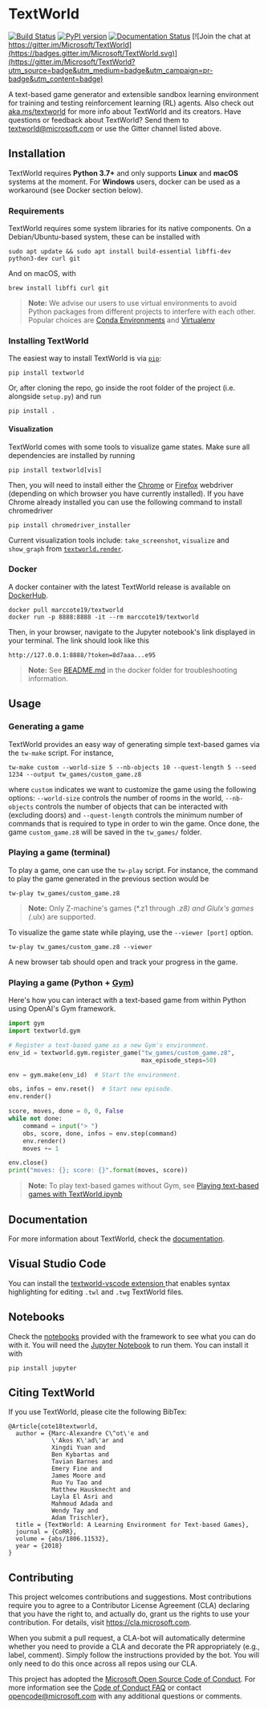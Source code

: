 # TextWorld

[![Build Status](https://dev.azure.com/maluuba/TextWorld/_apis/build/status/microsoft.TextWorld?branchName=master)](https://dev.azure.com/maluuba/TextWorld/_build/latest?definitionId=180&branchName=master) [![PyPI version](https://badge.fury.io/py/textworld.svg)](https://badge.fury.io/py/textworld) [![Documentation Status](https://readthedocs.org/projects/textworld/badge/?version=latest)](https://textworld.readthedocs.io/en/stable/?badge=stable) [![Join the chat at https://gitter.im/Microsoft/TextWorld](https://badges.gitter.im/Microsoft/TextWorld.svg)](https://gitter.im/Microsoft/TextWorld?utm_source=badge&utm_medium=badge&utm_campaign=pr-badge&utm_content=badge)

A text-based game generator and extensible sandbox learning environment for training and testing reinforcement learning (RL) agents. Also check out [aka.ms/textworld](https://aka.ms/textworld/) for more info about TextWorld and its creators. Have questions or feedback about TextWorld? Send them to textworld@microsoft.com or use the Gitter channel listed above.

## Installation

TextWorld requires __Python 3.7+__ and only supports __Linux__ and __macOS__ systems at the moment. For __Windows__ users, docker can be used as a workaround (see Docker section below).

### Requirements

TextWorld requires some system libraries for its native components.
On a Debian/Ubuntu-based system, these can be installed with

    sudo apt update && sudo apt install build-essential libffi-dev python3-dev curl git

And on macOS, with

    brew install libffi curl git

> **Note:** We advise our users to use virtual environments to avoid Python packages from different projects to interfere with each other. Popular choices are [Conda Environments](https://conda.io/projects/conda/en/latest/user-guide/tasks/manage-environments.html) and [Virtualenv](https://virtualenv.pypa.io/en/stable/)

### Installing TextWorld

The easiest way to install TextWorld is via [`pip`](https://pypi.org/):

    pip install textworld

Or, after cloning the repo, go inside the root folder of the project (i.e. alongside `setup.py`) and run

    pip install .

#### Visualization

TextWorld comes with some tools to visualize game states. Make sure all dependencies are installed by running

    pip install textworld[vis]

Then, you will need to install either the [Chrome](https://sites.google.com/a/chromium.org/chromedriver/) or [Firefox](https://github.com/mozilla/geckodriver) webdriver (depending on which browser you have currently installed).
If you have Chrome already installed you can use the following command to install chromedriver

    pip install chromedriver_installer

Current visualization tools include: `take_screenshot`, `visualize` and `show_graph` from [`textworld.render`](https://textworld.readthedocs.io/en/latest/textworld.render.html).

### Docker

A docker container with the latest TextWorld release is available on [DockerHub](https://hub.docker.com/).

    docker pull marccote19/textworld
    docker run -p 8888:8888 -it --rm marccote19/textworld

Then, in your browser, navigate to the Jupyter notebook's link displayed in your terminal. The link should look like this

    http://127.0.0.1:8888/?token=8d7aaa...e95

> **Note:** See [README.md](docker/README.md) in the docker folder for troubleshooting information.

## Usage

### Generating a game

TextWorld provides an easy way of generating simple text-based games via the `tw-make` script. For instance,

    tw-make custom --world-size 5 --nb-objects 10 --quest-length 5 --seed 1234 --output tw_games/custom_game.z8

where `custom` indicates we want to customize the game using the following options: `--world-size` controls the number of rooms in the world, `--nb-objects` controls the number of objects that can be interacted with (excluding doors) and `--quest-length` controls the minimum number of commands that is required to type in order to win the game. Once done, the game `custom_game.z8` will be saved in the `tw_games/` folder.

### Playing a game (terminal)

To play a game, one can use the `tw-play` script. For instance, the command to play the game generated in the previous section would be

    tw-play tw_games/custom_game.z8

> **Note:** Only Z-machine's games (*.z1 through *.z8) and Glulx's games (*.ulx) are supported.

To visualize the game state while playing, use the `--viewer [port]` option.

    tw-play tw_games/custom_game.z8 --viewer

A new browser tab should open and track your progress in the game.

### Playing a game (Python + [Gym](https://github.com/openai/gym))

Here's how you can interact with a text-based game from within Python using OpenAI's Gym framework.

```python
import gym
import textworld.gym

# Register a text-based game as a new Gym's environment.
env_id = textworld.gym.register_game("tw_games/custom_game.z8",
                                     max_episode_steps=50)

env = gym.make(env_id)  # Start the environment.

obs, infos = env.reset()  # Start new episode.
env.render()

score, moves, done = 0, 0, False
while not done:
    command = input("> ")
    obs, score, done, infos = env.step(command)
    env.render()
    moves += 1

env.close()
print("moves: {}; score: {}".format(moves, score))
```

> **Note:** To play text-based games without Gym, see [Playing text-based games with TextWorld.ipynb](notebooks/Playing%20text-based%20games%20with%20TextWorld.ipynb)

## Documentation

For more information about TextWorld, check the [documentation](https://aka.ms/textworld-docs).

## Visual Studio Code

You can install the [textworld-vscode extension ](https://marketplace.visualstudio.com/items?itemName=textworld.textworld-vscode) that enables syntax highlighting for editing `.twl` and `.twg` TextWorld files.

## Notebooks

Check the [notebooks](notebooks) provided with the framework to see what you can do with it. You will need the [Jupyter Notebook](https://jupyter.org/install) to run them. You can install it with

    pip install jupyter

## Citing TextWorld

If you use TextWorld, please cite the following BibTex:

```text
@Article{cote18textworld,
  author = {Marc-Alexandre C\^ot\'e and
            \'Akos K\'ad\'ar and
            Xingdi Yuan and
            Ben Kybartas and
            Tavian Barnes and
            Emery Fine and
            James Moore and
            Ruo Yu Tao and
            Matthew Hausknecht and
            Layla El Asri and
            Mahmoud Adada and
            Wendy Tay and
            Adam Trischler},
  title = {TextWorld: A Learning Environment for Text-based Games},
  journal = {CoRR},
  volume = {abs/1806.11532},
  year = {2018}
}
```

## Contributing

This project welcomes contributions and suggestions.  Most contributions require you to agree to a
Contributor License Agreement (CLA) declaring that you have the right to, and actually do, grant us
the rights to use your contribution. For details, visit https://cla.microsoft.com.

When you submit a pull request, a CLA-bot will automatically determine whether you need to provide
a CLA and decorate the PR appropriately (e.g., label, comment). Simply follow the instructions
provided by the bot. You will only need to do this once across all repos using our CLA.

This project has adopted the [Microsoft Open Source Code of Conduct](https://opensource.microsoft.com/codeofconduct/).
For more information see the [Code of Conduct FAQ](https://opensource.microsoft.com/codeofconduct/faq/) or
contact [opencode@microsoft.com](mailto:opencode@microsoft.com) with any additional questions or comments.
